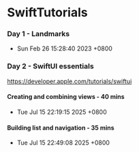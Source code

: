 # SwiftTutorials

### Day 1 - Landmarks

- Sun Feb 26 15:28:40 2023 +0800


### Day 2 - SwiftUI essentials

https://developer.apple.com/tutorials/swiftui

#### Creating and combining views - 40 mins
- Tue Jul 15 22:19:15 2025 +0800

#### Building list and navigation - 35 mins
- Tue Jul 15 22:49:08 2025 +0800
